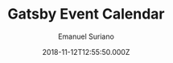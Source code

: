 ---
title: Gatsby Event Calendar
github: https://github.com/EmaSuriano/gatsby-starter-event-calendar
demo: https://gatsby-starter-event-calendar.netlify.app/
author: Emanuel Suriano
ssg:
  - Gatsby
cms:
  - Markdown
date: 2018-11-12T12:55:50.000Z
description: >-
  Gatsby Starter to display information about events from Google Spreadsheets
  with Calendars
draft: true
publish_date: '2018-11-12T12:55:50Z'
update_date: '2022-10-04T08:35:20Z'
github_star: 72
github_fork: 18
---